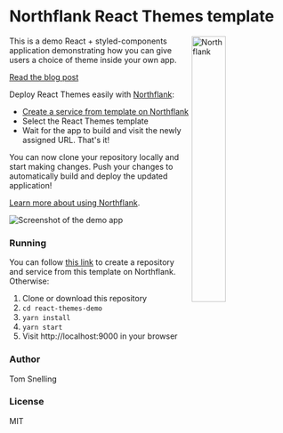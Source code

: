 # Northflank React Themes template

<a target="_blank" rel="noopener noreferrer" href="https://www.northflank.com">
    <img alt="Northflank" align="right" src="/media/logo.svg" width="35%" />
</a>

This is a demo React + styled-components application demonstrating how you can give users a choice of theme inside your own app.

[Read the blog post](https://northflank.com/blog/adding-themes-to-a-react-app-using-styled-components)

Deploy React Themes easily with [Northflank](https://www.northflank.com):

- [Create a service from template on Northflank](https://app.northflank.com/s/project/create/template-service)
- Select the React Themes template
- Wait for the app to build and visit the newly assigned URL. That's it!

You can now clone your repository locally and start making changes. Push your changes to automatically build and deploy the updated application!

[Learn more about using Northflank](https://northflank.com/docs/).

![Screenshot of the demo app](https://assets.northflank.com/Screenshot_2022_01_20_at_10_45_41_fb7a2e1fa9.png)

### Running

You can follow [this link](https://app.northflank.com/s/project/create/template-service) to create a repository and service from this template on Northflank. Otherwise:

1. Clone or download this repository
2. `cd react-themes-demo`
3. `yarn install`
4. `yarn start`
5. Visit http://localhost:9000 in your browser

### Author

Tom Snelling

### License

MIT
